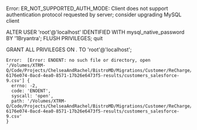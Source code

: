 Error: ER_NOT_SUPPORTED_AUTH_MODE: Client does not support authentication protocol requested by server; consider upgrading MySQL client


ALTER USER 'root'@'localhost' IDENTIFIED WITH mysql_native_password BY '1Bryantra';
FLUSH PRIVILEGES;
quit


GRANT ALL PRIVILEGES ON *.* TO 'root'@'localhost';


```
Error:  [Error: ENOENT: no such file or directory, open '/Volumes/XTRM-Q/Code/Projects/ChelseaAndRachel/BistroMD/Migrations/Customer/ReCharge/splitcsv-6176e074-0acd-4ea0-8571-17b26e6473f5-results/customers_salesforce-9.csv'] {
  errno: -2,
  code: 'ENOENT',
  syscall: 'open',
  path: '/Volumes/XTRM-Q/Code/Projects/ChelseaAndRachel/BistroMD/Migrations/Customer/ReCharge/splitcsv-6176e074-0acd-4ea0-8571-17b26e6473f5-results/customers_salesforce-9.csv'
}
```